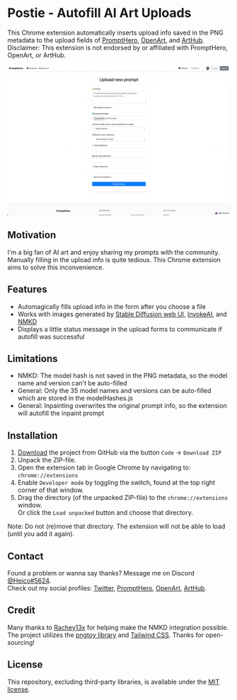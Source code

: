 # Postie - Autofill AI Art Uploads

This Chrome extension automatically inserts upload info saved in the PNG metadata to the upload fields of [PromptHero](https://prompthero.com/prompt/upload), [OpenArt](https://openart.ai/post), and [ArtHub](https://arthub.ai/upload).\
Disclaimer: This extension is not endorsed by or affiliated with PromptHero, OpenArt, or ArtHub.

![Screencast](/images/screencast-readme.gif)

## Motivation

I'm a big fan of AI art and enjoy sharing my prompts with the community. Manually filling in the upload info is quite tedious. This Chrome extension aims to solve this inconvenience.

## Features

-   Automagically fills upload info in the form after you choose a file
-   Works with images generated by [Stable Diffusion web UI](https://github.com/AUTOMATIC1111/stable-diffusion-webui), [InvokeAI](https://github.com/invoke-ai/InvokeAI), and [NMKD](https://nmkd.itch.io/t2i-gui)
-   Displays a little status message in the upload forms to communicate if autofill was successful

## Limitations

-   NMKD: The model hash is not saved in the PNG metadata, so the model name and version can't be auto-filled
-   General: Only the 35 model names and versions can be auto-filled which are stored in the modelHashes.js
-   General: Inpainting overwrites the original prompt info, so the extension will autofill the inpaint prompt

## Installation

1. [Download](https://github.com/HE1CO/Postie/archive/refs/heads/main.zip) the project from GitHub via the button `Code` → `Download ZIP`
2. Unpack the ZIP-file.
3. Open the extension tab in Google Chrome by navigating to: `chrome://extensions`
4. Enable `Developer mode` by toggling the switch, found at the top right corner of that window.
5. Drag the directory (of the unpacked ZIP-file) to the `chrome://extensions` window. \
Or click the `Load unpacked` button and choose that directory.

Note: Do not (re)move that directory. The extension will not be able to load (until you add it again).

## Contact

Found a problem or wanna say thanks? Message me on Discord [@Heico#5624](https://discordapp.com/users/Heico#5624).\
Check out my social profiles: [Twitter](https://twitter.com/H31CO), [PromptHero](https://prompthero.com/Heico), [OpenArt](https://openart.ai/@heico), [ArtHub](https://arthub.ai/user/Heico).

## Credit

Many thanks to [Rachey13x](https://twitter.com/Rachey13x) for helping make the NMKD integration possible.\
The project utilizes the [pngtoy library](https://github.com/xgds/pngtoy) and [Tailwind CSS](https://github.com/tailwindlabs/tailwindcss). Thanks for open-sourcing!

## License

This repository, excluding third-party libraries, is available under the [MIT license](https://opensource.org/licenses/MIT).
